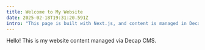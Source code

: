 ```yaml
---
title: Welcome to My Website
date: 2025-02-18T19:31:20.591Z
intro: "This page is built with Next.js, and content is managed in Decap CMS."
---
```

Hello! This is my website content managed via Decap CMS.
